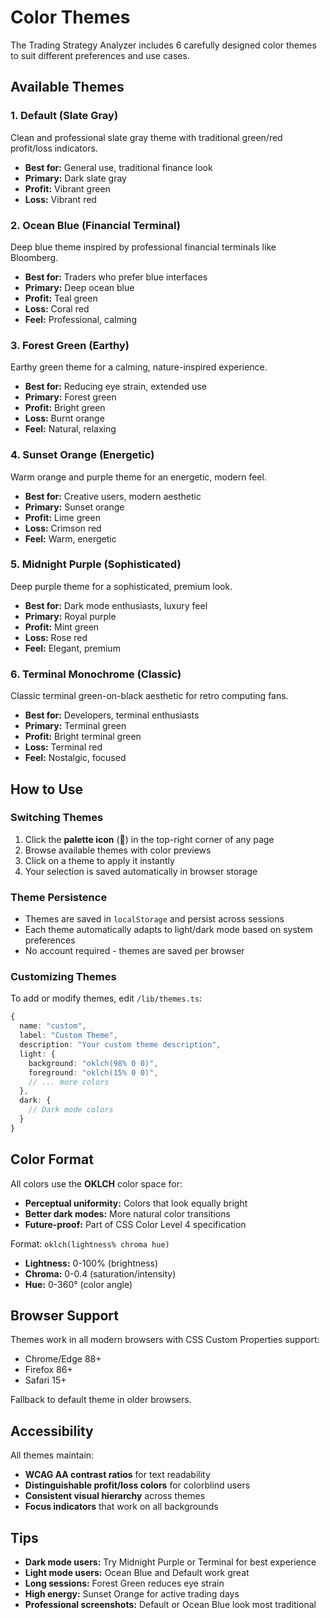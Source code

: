 # Color Themes

The Trading Strategy Analyzer includes 6 carefully designed color themes to suit different preferences and use cases.

## Available Themes

### 1. **Default** (Slate Gray)
Clean and professional slate gray theme with traditional green/red profit/loss indicators.
- **Best for:** General use, traditional finance look
- **Primary:** Dark slate gray
- **Profit:** Vibrant green
- **Loss:** Vibrant red

### 2. **Ocean Blue** (Financial Terminal)
Deep blue theme inspired by professional financial terminals like Bloomberg.
- **Best for:** Traders who prefer blue interfaces
- **Primary:** Deep ocean blue
- **Profit:** Teal green
- **Loss:** Coral red
- **Feel:** Professional, calming

### 3. **Forest Green** (Earthy)
Earthy green theme for a calming, nature-inspired experience.
- **Best for:** Reducing eye strain, extended use
- **Primary:** Forest green
- **Profit:** Bright green
- **Loss:** Burnt orange
- **Feel:** Natural, relaxing

### 4. **Sunset Orange** (Energetic)
Warm orange and purple theme for an energetic, modern feel.
- **Best for:** Creative users, modern aesthetic
- **Primary:** Sunset orange
- **Profit:** Lime green
- **Loss:** Crimson red
- **Feel:** Warm, energetic

### 5. **Midnight Purple** (Sophisticated)
Deep purple theme for a sophisticated, premium look.
- **Best for:** Dark mode enthusiasts, luxury feel
- **Primary:** Royal purple
- **Profit:** Mint green
- **Loss:** Rose red
- **Feel:** Elegant, premium

### 6. **Terminal Monochrome** (Classic)
Classic terminal green-on-black aesthetic for retro computing fans.
- **Best for:** Developers, terminal enthusiasts
- **Primary:** Terminal green
- **Profit:** Bright terminal green
- **Loss:** Terminal red
- **Feel:** Nostalgic, focused

## How to Use

### Switching Themes
1. Click the **palette icon** (🎨) in the top-right corner of any page
2. Browse available themes with color previews
3. Click on a theme to apply it instantly
4. Your selection is saved automatically in browser storage

### Theme Persistence
- Themes are saved in `localStorage` and persist across sessions
- Each theme automatically adapts to light/dark mode based on system preferences
- No account required - themes are saved per browser

### Customizing Themes

To add or modify themes, edit `/lib/themes.ts`:

```typescript
{
  name: "custom",
  label: "Custom Theme",
  description: "Your custom theme description",
  light: {
    background: "oklch(98% 0 0)",
    foreground: "oklch(15% 0 0)",
    // ... more colors
  },
  dark: {
    // Dark mode colors
  }
}
```

## Color Format

All colors use the **OKLCH** color space for:
- **Perceptual uniformity:** Colors that look equally bright
- **Better dark modes:** More natural color transitions
- **Future-proof:** Part of CSS Color Level 4 specification

Format: `oklch(lightness% chroma hue)`
- **Lightness:** 0-100% (brightness)
- **Chroma:** 0-0.4 (saturation/intensity)
- **Hue:** 0-360° (color angle)

## Browser Support

Themes work in all modern browsers with CSS Custom Properties support:
- Chrome/Edge 88+
- Firefox 86+
- Safari 15+

Fallback to default theme in older browsers.

## Accessibility

All themes maintain:
- **WCAG AA contrast ratios** for text readability
- **Distinguishable profit/loss colors** for colorblind users
- **Consistent visual hierarchy** across themes
- **Focus indicators** that work on all backgrounds

## Tips

- **Dark mode users:** Try Midnight Purple or Terminal for best experience
- **Light mode users:** Ocean Blue and Default work great
- **Long sessions:** Forest Green reduces eye strain
- **High energy:** Sunset Orange for active trading days
- **Professional screenshots:** Default or Ocean Blue look most traditional
